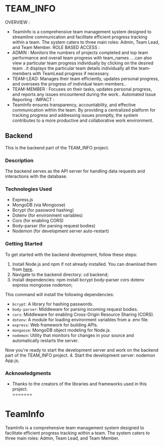 
# TEAM_INFO
OVERVIEW :    
 * TeamInfo is a comprehensive team management system designed to streamline communication and facilitate efficient progress tracking within a team. The system caters to three main roles: Admin, Team Lead, and Team Member.
ROLE BASED ACCESS :
* ADMIN  : Monitors the numbers of projects completed and top team performance and overall team progress with team_names ....can also view a  particular team progress individually by  clicking on the desired team ..it displays the particular team details individually all the team-members with TeamLead progress if necessary.
* TEAM-LEAD: Manages their team efficiently, updates personal progress, and oversees the progress of individual team members..
* TEAM-MEMBER : Focuses on their tasks, updates personal progress, and reports any issues encountered during the work..
Automated Issue Reporting :
IMPACT : 
* TeamInfo ensures transparency, accountability, and effective communication within the team. By providing a centralized platform for tracking progress and addressing issues promptly, the system contributes to a more productive and collaborative work environment.

## Backend

This is the backend part of the TEAM_INFO project.
### Description

The backend serves as the API server for handling data requests and interactions with the database.

### Technologies Used

- Express.js
- MongoDB (via Mongoose)
- Bcrypt (for password hashing)
- Dotenv (for environment variables)
- Cors (for enabling CORS)
- Body-parser (for parsing request bodies)
- Nodemon (for development server auto-restart)

### Getting Started

To get started with the backend development, follow these steps:

1. Install Node.js and npm if not already installed. You can download them from [here](https://nodejs.org/).
2. Navigate to the backend directory:
      cd backend;
3. Install dependencies:
   npm install bcrypt body-parser cors dotenv express mongoose nodemon;
   
This command will install the following dependencies:

- `bcrypt`: A library for hashing passwords.
- `body-parser`: Middleware for parsing incoming request bodies.
- `cors`: Middleware for enabling Cross-Origin Resource Sharing (CORS).
- `dotenv`: A module for loading environment variables from a .env file.
- `express`: Web framework for building APIs.
- `mongoose`: MongoDB object modeling for Node.js.
- `nodemon`: Utility that monitors for changes in your source and automatically restarts the server.

Now you're ready to start the development server and work on the backend part of the TEAM_INFO project.
4. Start the development server:
   nodemon App.js;


### Acknowledgments

- Thanks to the creators of the libraries and frameworks used in this project.   
=======
# TeamInfo
TeamInfo is a comprehensive team management system designed to  facilitate efficient progress tracking within a team. The system caters to three main roles: Admin, Team Lead, and Team Member.

